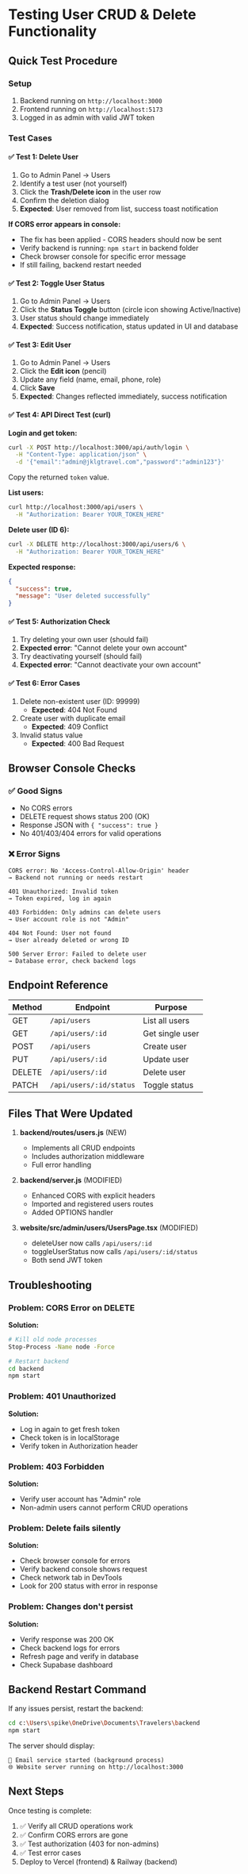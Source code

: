 # Testing User CRUD & Delete Functionality

## Quick Test Procedure

### Setup

1. Backend running on `http://localhost:3000`
2. Frontend running on `http://localhost:5173`
3. Logged in as admin with valid JWT token

### Test Cases

#### ✅ Test 1: Delete User

1. Go to Admin Panel → Users
2. Identify a test user (not yourself)
3. Click the **Trash/Delete icon** in the user row
4. Confirm the deletion dialog
5. **Expected**: User removed from list, success toast notification

**If CORS error appears in console:**

- The fix has been applied - CORS headers should now be sent
- Verify backend is running: `npm start` in backend folder
- Check browser console for specific error message
- If still failing, backend restart needed

#### ✅ Test 2: Toggle User Status

1. Go to Admin Panel → Users
2. Click the **Status Toggle** button (circle icon showing Active/Inactive)
3. User status should change immediately
4. **Expected**: Success notification, status updated in UI and database

#### ✅ Test 3: Edit User

1. Go to Admin Panel → Users
2. Click the **Edit icon** (pencil)
3. Update any field (name, email, phone, role)
4. Click **Save**
5. **Expected**: Changes reflected immediately, success notification

#### ✅ Test 4: API Direct Test (curl)

**Login and get token:**

```bash
curl -X POST http://localhost:3000/api/auth/login \
  -H "Content-Type: application/json" \
  -d '{"email":"admin@jklgtravel.com","password":"admin123"}'
```

Copy the returned `token` value.

**List users:**

```bash
curl http://localhost:3000/api/users \
  -H "Authorization: Bearer YOUR_TOKEN_HERE"
```

**Delete user (ID 6):**

```bash
curl -X DELETE http://localhost:3000/api/users/6 \
  -H "Authorization: Bearer YOUR_TOKEN_HERE"
```

**Expected response:**

```json
{
  "success": true,
  "message": "User deleted successfully"
}
```

#### ✅ Test 5: Authorization Check

1. Try deleting your own user (should fail)
2. **Expected error**: "Cannot delete your own account"
3. Try deactivating yourself (should fail)
4. **Expected error**: "Cannot deactivate your own account"

#### ✅ Test 6: Error Cases

1. Delete non-existent user (ID: 99999)
   - **Expected**: 404 Not Found
2. Create user with duplicate email
   - **Expected**: 409 Conflict
3. Invalid status value
   - **Expected**: 400 Bad Request

## Browser Console Checks

### ✅ Good Signs

- No CORS errors
- DELETE request shows status 200 (OK)
- Response JSON with `{ "success": true }`
- No 401/403/404 errors for valid operations

### ❌ Error Signs

```
CORS error: No 'Access-Control-Allow-Origin' header
→ Backend not running or needs restart

401 Unauthorized: Invalid token
→ Token expired, log in again

403 Forbidden: Only admins can delete users
→ User account role is not "Admin"

404 Not Found: User not found
→ User already deleted or wrong ID

500 Server Error: Failed to delete user
→ Database error, check backend logs
```

## Endpoint Reference

| Method | Endpoint                | Purpose         |
| ------ | ----------------------- | --------------- |
| GET    | `/api/users`            | List all users  |
| GET    | `/api/users/:id`        | Get single user |
| POST   | `/api/users`            | Create user     |
| PUT    | `/api/users/:id`        | Update user     |
| DELETE | `/api/users/:id`        | Delete user     |
| PATCH  | `/api/users/:id/status` | Toggle status   |

## Files That Were Updated

1. **backend/routes/users.js** (NEW)

   - Implements all CRUD endpoints
   - Includes authorization middleware
   - Full error handling

2. **backend/server.js** (MODIFIED)

   - Enhanced CORS with explicit headers
   - Imported and registered users routes
   - Added OPTIONS handler

3. **website/src/admin/users/UsersPage.tsx** (MODIFIED)
   - deleteUser now calls `/api/users/:id`
   - toggleUserStatus now calls `/api/users/:id/status`
   - Both send JWT token

## Troubleshooting

### Problem: CORS Error on DELETE

**Solution:**

```bash
# Kill old node processes
Stop-Process -Name node -Force

# Restart backend
cd backend
npm start
```

### Problem: 401 Unauthorized

**Solution:**

- Log in again to get fresh token
- Check token is in localStorage
- Verify token in Authorization header

### Problem: 403 Forbidden

**Solution:**

- Verify user account has "Admin" role
- Non-admin users cannot perform CRUD operations

### Problem: Delete fails silently

**Solution:**

- Check browser console for errors
- Verify backend console shows request
- Check network tab in DevTools
- Look for 200 status with error in response

### Problem: Changes don't persist

**Solution:**

- Verify response was 200 OK
- Check backend logs for errors
- Refresh page and verify in database
- Check Supabase dashboard

## Backend Restart Command

If any issues persist, restart the backend:

```bash
cd c:\Users\spike\OneDrive\Documents\Travelers\backend
npm start
```

The server should display:

```
📧 Email service started (background process)
🌐 Website server running on http://localhost:3000
```

## Next Steps

Once testing is complete:

1. ✅ Verify all CRUD operations work
2. ✅ Confirm CORS errors are gone
3. ✅ Test authorization (403 for non-admins)
4. ✅ Test error cases
5. Deploy to Vercel (frontend) & Railway (backend)
